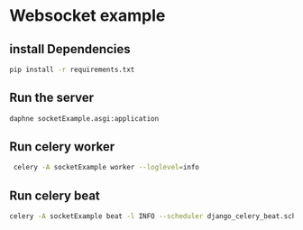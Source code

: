 # Websocket example

## install Dependencies
```bash
pip install -r requirements.txt
```

## Run the server
```bash
daphne socketExample.asgi:application
```

## Run celery worker
```bash
 celery -A socketExample worker --loglevel=info
```

## Run celery beat
```bash
celery -A socketExample beat -l INFO --scheduler django_celery_beat.schedulers:DatabaseScheduler
```
